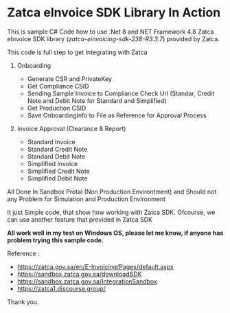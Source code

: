 # Zatca eInvoice SDK Library In Action

This is sample C# Code how to use .Net 8  and NET Framework 4.8 Zatca eInvoice SDK library (*zatca-einvoicing-sdk-238-R3.3.7*) provided by Zatca.

This code is full step to get Integrating with Zatca

1. Onboarding
   - Generate CSR and PrivateKey
   - Get Compliance CSID
   - Sending Sample Invoice to Compliance Check Url (Standar, Credit Note and Debit Note for Standard and Simplified)
   - Get Production CSID
   - Save OnboardingInfo to File as Reference for Approval Process
      
2. Invoice Approval (Clearance & Report) 
   - Standard Invoice
   - Standard Credit Note
   - Standard Debit Note
   - Simplified Invoice
   - Simplified Credit Note
   - Simplified Debit Note

All Done In Sandbox Protal (Non Production Environtment) and Should not any Problem for Simulation and Production Environment

It just Simple code, that show how working with Zatca SDK.  Ofcourse, we can use another feature that provided in Zatca SDK

**All work well in my test on Windows OS, please let me know, if anyone has problem trying this sample code.**

Reference :
- https://zatca.gov.sa/en/E-Invoicing/Pages/default.aspx
- https://sandbox.zatca.gov.sa/downloadSDK
- https://sandbox.zatca.gov.sa/IntegrationSandbox
- https://zatca1.discourse.group/

Thank you.

